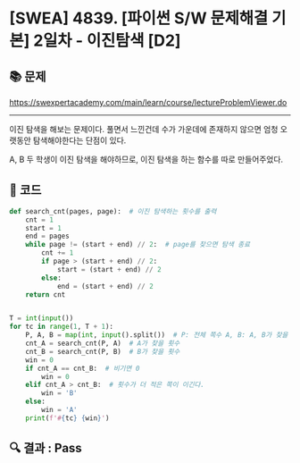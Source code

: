 # [SWEA] 4839. [파이썬 S/W 문제해결 기본] 2일차 - 이진탐색 [D2]

## 📚 문제

https://swexpertacademy.com/main/learn/course/lectureProblemViewer.do

---

이진 탐색을 해보는 문제이다. 풀면서 느낀건데 수가 가운데에 존재하지 않으면 엄청 오랫동안 탐색해야한다는 단점이 있다.

A, B 두 학생이 이진 탐색을 해야하므로, 이진 탐색을 하는 함수를 따로 만들어주었다.

## 📒 코드

```python
def search_cnt(pages, page):  # 이진 탐색하는 횟수를 출력
    cnt = 1
    start = 1
    end = pages
    while page != (start + end) // 2:  # page를 찾으면 탐색 종료
        cnt += 1
        if page > (start + end) // 2:
            start = (start + end) // 2
        else:
            end = (start + end) // 2
    return cnt


T = int(input())
for tc in range(1, T + 1):
    P, A, B = map(int, input().split())  # P: 전체 쪽수 A, B: A, B가 찾을 쪽 번호
    cnt_A = search_cnt(P, A)  # A가 찾을 횟수
    cnt_B = search_cnt(P, B)  # B가 찾을 횟수
    win = 0
    if cnt_A == cnt_B:  # 비기면 0
        win = 0
    elif cnt_A > cnt_B:  # 횟수가 더 적은 쪽이 이긴다.
        win = 'B'
    else:
        win = 'A'
    print(f'#{tc} {win}')
```

## 🔍 결과 : Pass